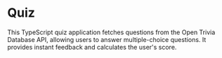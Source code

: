 # Quiz
This TypeScript quiz application fetches questions from the Open Trivia Database API, allowing users to answer multiple-choice questions. It provides instant feedback and calculates the user's score.
